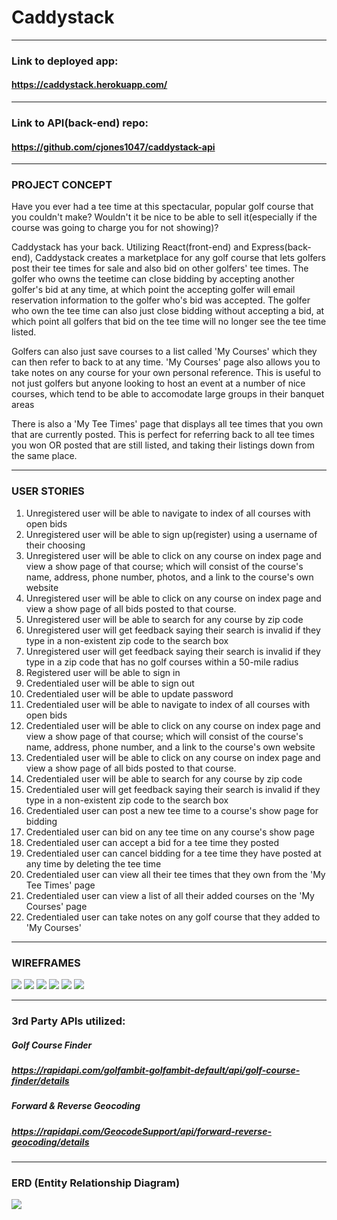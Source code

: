 # Caddystack

***

### Link to deployed app:
#### https://caddystack.herokuapp.com/

***

### Link to API(back-end) repo:
#### https://github.com/cjones1047/caddystack-api

***

### PROJECT CONCEPT
Have you ever had a tee time at this spectacular, popular golf course that you couldn't make? Wouldn't it be nice to be able to sell it(especially if the course was going to charge you for not showing)?

Caddystack has your back. Utilizing React(front-end) and Express(back-end), Caddystack creates a marketplace for any golf course that lets golfers post their tee times for sale and also bid on other golfers' tee times. The golfer who owns the teetime can close bidding by accepting another golfer's bid at any time, at which point the accepting golfer will email reservation information to the golfer who's bid was accepted. The golfer who own the tee time can also just close bidding without accepting a bid, at which point all golfers that bid on the tee time will no longer see the tee time listed.

Golfers can also just save courses to a list called 'My Courses' which they can then refer to back to at any time. 'My Courses' page also allows you to take notes on any course for your own personal reference. This is useful to not just golfers but anyone looking to host an event at a number of nice courses, which tend to be able to accomodate large groups in their banquet areas

There is also a 'My Tee Times' page that displays all tee times that you own that are currently posted. This is perfect for referring back to all tee times you won OR posted that are still listed, and taking their listings down from the same place.

***

### USER STORIES
1. Unregistered user will be able to navigate to index of all courses with open bids
2. Unregistered user will be able to sign up(register) using a username of their choosing
3. Unregistered user will be able to click on any course on index page and view a show page of that course; which will consist of the course's name, address, phone number, photos, and a link to the course's own website
4. Unregistered user will be able to click on any course on index page and view a show page of all bids posted to that course.
5. Unregistered user will be able to search for any course by zip code
6. Unregistered user will get feedback saying their search is invalid if they type in a non-existent zip code to the search box
7. Unregistered user will get feedback saying their search is invalid if they type in a zip code that has no golf courses within a 50-mile radius
8. Registered user will be able to sign in
9. Credentialed user will be able to sign out
10. Credentialed user will be able to update password
11. Credentialed user will be able to navigate to index of all courses with open bids
12. Credentialed user will be able to click on any course on index page and view a show page of that course; which will consist of the course's name, address, phone number, and a link to the course's own website
13. Credentialed user will be able to click on any course on index page and view a show page of all bids posted to that course.
14. Credentialed user will be able to search for any course by zip code
15. Credentialed user will get feedback saying their search is invalid if they type in a non-existent zip code to the search box
16. Credentialed user can post a new tee time to a course's show page for bidding
17. Credentialed user can bid on any tee time on any course's show page
18. Credentialed user can accept a bid for a tee time they posted
19. Credentialed user can cancel bidding for a tee time they have posted at any time by deleting the tee time
20. Credentialed user can view all their tee times that they own from the 'My Tee Times' page
21. Credentialed user can view a list of all their added courses on the 'My Courses' page
22. Credentialed user can take notes on any golf course that they added to 'My Courses'

***

### WIREFRAMES

![](readme-assets/wireframe1.png)
![](readme-assets/wireframe2.png)
![](readme-assets/wireframe3.png)
![](readme-assets/wireframe4.png)
![](readme-assets/wireframe5.png)
![](readme-assets/wireframe6.png)

***

### 3rd Party APIs utilized:
##### Golf Course Finder
##### https://rapidapi.com/golfambit-golfambit-default/api/golf-course-finder/details

##### Forward & Reverse Geocoding
##### https://rapidapi.com/GeocodeSupport/api/forward-reverse-geocoding/details

***

### ERD (Entity Relationship Diagram)
![](readme-assets/erd.png)